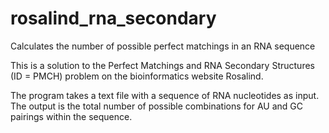# rosalind_rna_secondary
Calculates the number of possible perfect matchings in an RNA sequence

This is a solution to the Perfect Matchings and RNA Secondary Structures (ID = PMCH) problem on the bioinformatics website Rosalind.

The program takes a text file with a sequence of RNA nucleotides as input.
The output is the total number of possible combinations for AU and GC pairings within the sequence.
